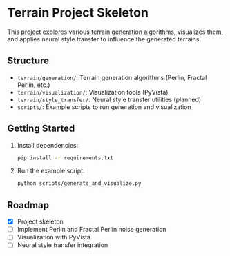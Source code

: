 # Terrain Project Skeleton

This project explores various terrain generation algorithms, visualizes them, and applies neural style transfer to influence the generated terrains.

## Structure
- `terrain/generation/`: Terrain generation algorithms (Perlin, Fractal Perlin, etc.)
- `terrain/visualization/`: Visualization tools (PyVista)
- `terrain/style_transfer/`: Neural style transfer utilities (planned)
- `scripts/`: Example scripts to run generation and visualization

## Getting Started
1. Install dependencies:
   ```bash
   pip install -r requirements.txt
   ```
2. Run the example script:
   ```bash
   python scripts/generate_and_visualize.py
   ```

## Roadmap
- [x] Project skeleton
- [ ] Implement Perlin and Fractal Perlin noise generation
- [ ] Visualization with PyVista
- [ ] Neural style transfer integration

